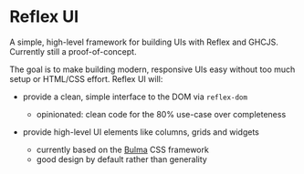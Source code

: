 # Reflex UI

A simple, high-level framework for building UIs with Reflex and GHCJS. Currently still a proof-of-concept.

The goal is to make building modern, responsive UIs easy without too much setup or HTML/CSS effort. Reflex UI will:

  * provide a clean, simple interface to the DOM via `reflex-dom`
    - opinionated: clean code for the 80% use-case over completeness
  
  * provide high-level UI elements like columns, grids and widgets
    - currently based on the [Bulma] CSS framework
    - good design by default rather than generality

[Bulma]: http://bulma.io/
